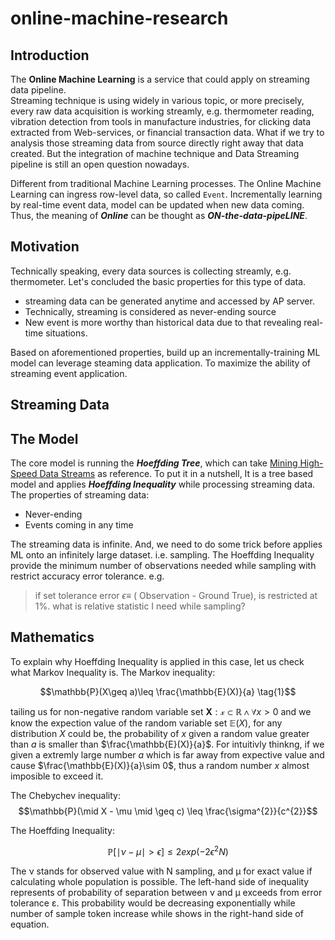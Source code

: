 # online-machine-research

## Introduction
The **Online Machine Learning** is a service that could apply on streaming data pipeline.  
Streaming technique is using widely in various topic, or more precisely, every raw data acquisition is working streamly, e.g. thermometer reading, vibration detection from tools in manufacture industries, for clicking data extracted from Web-services, or financial transaction data. 
What if we try to analysis those streaming data from source directly right away that data created.
But the integration of machine technique and Data Streaming pipeline is still an open question nowadays.

Different from traditional Machine Learning processes. The Online Machine Learning can ingress row-level data, so called `Event`. Incrementally learning by real-time event data, model can be updated when new data coming. Thus, the meaning of _**Online**_ can be thought as **_ON-the-data-pipeLINE_**.

## Motivation
Technically speaking, every data sources is collecting streamly, e.g. thermometer. Let's concluded the basic properties for this type of data.

* streaming data can be generated anytime and accessed by AP server.
* Technically, streaming is considered as never-ending source
* New event is more worthy than historical data due to that revealing real-time situations.

Based on aforementioned properties, build up an incrementally-training ML model can leverage steaming data application. To maximize the ability of streaming event application. 

## Streaming Data

## The Model
The core model is running the _**Hoeffding Tree**_, which can take [Mining High-Speed Data Streams](https://homes.cs.washington.edu/~pedrod/papers/kdd00.pdf) as reference. To put it in a nutshell, It is a tree based model and applies _**Hoeffding Inequality**_ while processing streaming data. The properties of streaming data: 
* Never-ending
* Events coming in any time  

The streaming data is infinite. And, we need to do some trick before applies ML onto an infinitely large dataset. i.e. sampling.
The Hoeffding Inequality provide the minimum number of observations needed while sampling with restrict accuracy error tolerance. e.g.

> if set tolerance error $\epsilon \equiv$ ( Observation - Ground True), is restricted at 1%. what is relative statistic I need while sampling?
 

## Mathematics

To explain why Hoeffding Inequality is applied in this case, let us check what Markov Inequality is.
The Markov inequality:

$$\mathbb{P}(X\geq a)\leq \frac{\mathbb{E}(X)}{a} \tag{1}$$

tailing us for non-negative random variable set $\mathbf{X}: \mathcal{x} \subset \mathbb{R} \wedge\forall x > 0$ and we know the expection value of the random variable set $\mathbb{E}(X)$, for any distribution $X$ could be, the probability of $x$ given a random value greater than $a$ is smaller than $\frac{\mathbb{E}(X)}{a}$. For intuitivly thinkng, if we given a extremly large number $a$ which is far away from expective value and cause $\frac{\mathbb{E}(X)}{a}\sim 0$, thus a random number $x$ almost imposible to exceed it.  


The Chebychev inequality:
$$\mathbb{P}(\mid X - \mu \mid \geq c) \leq \frac{\sigma^{2}}{c^{2}}$$

The Hoeffding Inequality:

$$\mathbb{P}[ \mid\nu-\mu\mid > \epsilon ] \leq 2 exp(-2\epsilon^{2}N)$$


The ν stands for observed value with N sampling, and μ for exact value if calculating whole population is possible. The left-hand side of inequality represents of probability of separation between ν and μ exceeds from error tolerance ε. This probability would be decreasing exponentially while number of sample token increase while shows in the right-hand side of equation.